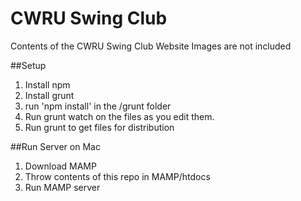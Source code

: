 # CWRU Swing Club
Contents of the CWRU Swing Club Website
Images are not included

##Setup
1. Install npm
2. Install grunt
3. run 'npm install' in the /grunt folder
4. Run grunt watch on the files as you edit them.
5. Run grunt to get files for distribution

##Run Server on  Mac
1. Download MAMP
2. Throw contents of this repo in MAMP/htdocs
3. Run MAMP server


